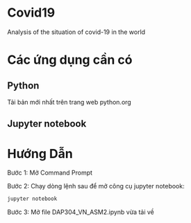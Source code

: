 # Covid19
 Analysis of the situation of covid-19 in the world
# Các ứng dụng cần có

## Python

Tải bản mới nhất trên trang web python.org

## Jupyter notebook

# Hướng Dẫn

Bước 1: Mở Command Prompt 

Bước 2: Chạy dòng lệnh sau để mở công cụ jupyter notebook:
```bash
jupyter notebook
```

Bước 3: Mở file DAP304_VN_ASM2.ipynb vừa tải về
